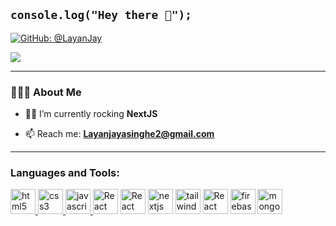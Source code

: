 ## `console.log("Hey there 👋");`

[![GitHub: @LayanJay](https://img.shields.io/github/followers/LayanJay?color=green&logo=github&style=flat-square)](https://github.com/LayanJay)

<!-- [![LinkedIn: @LayanJay](https://img.shields.io/badge/-Thaanu_Perera-blue?style=flat-square&logo=Linkedin&logoColor=white&link=https://www.linkedin.com/in/thaanu-perera-0a84b9194/)](https://www.linkedin.com/in/thaanu-perera-0a84b9194/) -->

![](https://komarev.com/ghpvc/?username=LayanJay&style=flat-square&color=orange)

<hr>
<h3> 👨🏻‍💻 About Me </h3>

- 👨‍💻 I’m currently rocking **NextJS**

- 📫 Reach me: **Layanjayasinghe2@gmail.com**
<hr>
<h3 align="left">Languages and Tools:</h3>
<p align="left"> 
            <a href="https://www.w3.org/html/" target="_blank"> <img
            src="https://cdn.worldvectorlogo.com/logos/html-1.svg" alt="html5"
            width="40" height="40" /> </a>
            <a href="https://www.w3schools.com/css/" target="_blank"> <img 
            src="https://cdn.worldvectorlogo.com/logos/css-3.svg" alt="css3"
            width="40" height="40" /> </a>
            <a href="https://developer.mozilla.org/en-US/docs/Web/JavaScript"
        target="_blank"> <img
            src="https://img.icons8.com/color/48/000000/javascript.png"
            alt="javascript" width="40" height="40" /> </a>
             <a href="https://reactjs.org/" target="_blank"> <img
            src="https://www.vectorlogo.zone/logos/reactjs/reactjs-icon.svg" alt="React" width="40" height="40" /></a>
             <a href="https://www.gatsbyjs.com/" target="_blank"> <img
            src="https://www.vectorlogo.zone/logos/gatsbyjs/gatsbyjs-icon.svg" alt="React" width="40" height="40" /></a>
            <a href="https://nextjs.org/" target="_blank"> <img
            src="https://cdn.worldvectorlogo.com/logos/next-js.svg" alt="nextjs" width="40" height="40" /></a>
            <a href="https://tailwindcss.com/" target="_blank"> <img
            src="https://cdn.worldvectorlogo.com/logos/tailwindcss.svg" alt="tailwind" width="40" height="40" /></a>
             <a href="https://graphql.org/" target="_blank"> <img
            src="https://www.vectorlogo.zone/logos/graphql/graphql-icon.svg" alt="React" width="40" height="40" /></a>
    <a href="https://firebase.google.com/" target="_blank"> <img
            src="https://www.vectorlogo.zone/logos/firebase/firebase-icon.svg" alt="firebase" width="40" height="40" /></a>
            <a href="https://www.mongodb.com/" target="_blank"> <img
            src="https://www.vectorlogo.zone/logos/mongodb/mongodb-icon.svg" alt="mongodb"
            width="40" height="40" /> </a>
            </p>



<!--
**LayanJay/LayanJay** is a ✨ _special_ ✨ repository because its `README.md` (this file) appears on your GitHub profile.

Here are some ideas to get you started:

- 🔭 I’m currently working on ...
- 🌱 I’m currently learning ...
- 👯 I’m looking to collaborate on ...
- 🤔 I’m looking for help with ...
- 💬 Ask me about ...
- 📫 How to reach me: ...
- 😄 Pronouns: ...
- ⚡ Fun fact: ...
-->
